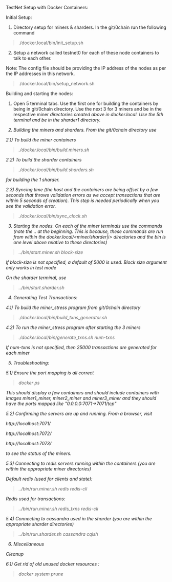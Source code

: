 TestNet Setup with Docker Containers:

Initial Setup:

1) Directory setup for miners & sharders. In the git/0chain run the following command

> ./docker.local/bin/init_setup.sh

2) Setup a network called testnet0 for each of these node containers to talk to each other.

Note: The config file should be providing the IP address of the nodes as per the IP addresses in this network.

> ./docker.local/bin/setup_network.sh

Building and starting the nodes:

1) Open 5 terminal tabs. Use the first one for building the containers by being in git/0chain directory.
Use the next 3 for 3 miners and be in the respective miner<i> directories created above in docker.local.
Use the 5th terminal and be in the sharder1 directory.

2) Building the miners and sharders. From the git/0chain directory use

2.1) To build the miner containers

> ./docker.local/bin/build.miners.sh

2.2) To build the sharder containers

> ./docker.local/bin/build.sharders.sh

for building the 1 sharder.

2.3) Syncing time (the host and the containers are being offset by a few seconds that throws validation errors as we accept transactions that are within 5 seconds of creation). This step is needed periodically when you see the validation error.

> ./docker.local/bin/sync_clock.sh

3) Starting the nodes. On each of the miner terminals use the commands (note the .. at the beginning. This is because, these commands are run from within the docker.local/<miner/sharder|i> directories and the bin is one level above relative to these directories)

> ../bin/start.miner.sh block-size

If block-size is not specified, a default of 5000 is used. Block size argument only works in test mode

On the sharder terminal, use

> ../bin/start.sharder.sh

4) Generating Test Transactions:

4.1) To build the miner_stress program from git/0chain directory

> ./docker.local/bin/build_txns_generator.sh

4.2) To run the miner_stress program after starting the 3 miners

> ./docker.local/bin/generate_txns.sh num-txns

If num-txns is not specified, then 25000 transactions are generated for each miner

5) Troubleshooting:

5.1) Ensure the port mapping is all correct

> docker ps

This should display a few containers and should include containers with images miner1_miner, miner2_miner and miner3_miner and they should have the ports mapped like "0.0.0.0:7071->7071/tcp"

5.2) Confirming the servers are up and running. From a browser, visit

http://localhost:7071/

http://localhost:7072/

http://localhost:7073/

to see the status of the miners.

5.3) Connecting to redis servers running within the containers (you are within the appropriate miner directories)

Default redis (used for clients and state):

> ../bin/run.miner.sh redis redis-cli

Redis used for transactions:

> ../bin/run.miner.sh redis_txns redis-cli

5.4) Connecting to cassandra used in the sharder (you are within the appropriate sharder directories)

> ../bin/run.sharder.sh cassandra cqlsh

6) Miscellaneous

Cleanup

6.1) Get rid of old unused docker resources :

> docker system prune

